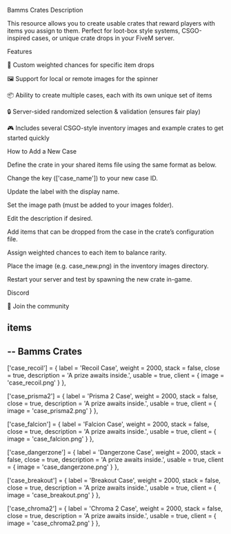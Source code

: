 Bamms Crates
Description

This resource allows you to create usable crates that reward players with items you assign to them. Perfect for loot-box style systems, CSGO-inspired cases, or unique crate drops in your FiveM server.

Features

🎲 Custom weighted chances for specific item drops

🖼️ Support for local or remote images for the spinner

📦 Ability to create multiple cases, each with its own unique set of items

🔒 Server-sided randomized selection & validation (ensures fair play)

🎮 Includes several CSGO-style inventory images and example crates to get started quickly



How to Add a New Case

Define the crate in your shared items file using the same format as below.

Change the key (['case_name']) to your new case ID.

Update the label with the display name.

Set the image path (must be added to your images folder).

Edit the description if desired.

Add items that can be dropped from the case in the crate’s configuration file.

Assign weighted chances to each item to balance rarity.

Place the image (e.g. case_new.png) in the inventory images directory.

Restart your server and test by spawning the new crate in-game.

Discord

💬 Join the community




items
-------------------
-- Bamms Crates
-------------------
['case_recoil'] = {
    label = 'Recoil Case',
    weight = 2000,
    stack = false,
    close = true,
    description = 'A prize awaits inside.',
    usable = true,
    client = {
        image = 'case_recoil.png'
    }
},

['case_prisma2'] = {
    label = 'Prisma 2 Case',
    weight = 2000,
    stack = false,
    close = true,
    description = 'A prize awaits inside.',
    usable = true,
    client = {
        image = 'case_prisma2.png'
    }
},

['case_falcion'] = {
    label = 'Falcion Case',
    weight = 2000,
    stack = false,
    close = true,
    description = 'A prize awaits inside.',
    usable = true,
    client = {
        image = 'case_falcion.png'
    }
},

['case_dangerzone'] = {
    label = 'Dangerzone Case',
    weight = 2000,
    stack = false,
    close = true,
    description = 'A prize awaits inside.',
    usable = true,
    client = {
        image = 'case_dangerzone.png'
    }
},

['case_breakout'] = {
    label = 'Breakout Case',
    weight = 2000,
    stack = false,
    close = true,
    description = 'A prize awaits inside.',
    usable = true,
    client = {
        image = 'case_breakout.png'
    }
},

['case_chroma2'] = {
    label = 'Chroma 2 Case',
    weight = 2000,
    stack = false,
    close = true,
    description = 'A prize awaits inside.',
    usable = true,
    client = {
        image = 'case_chroma2.png'
    }
},
